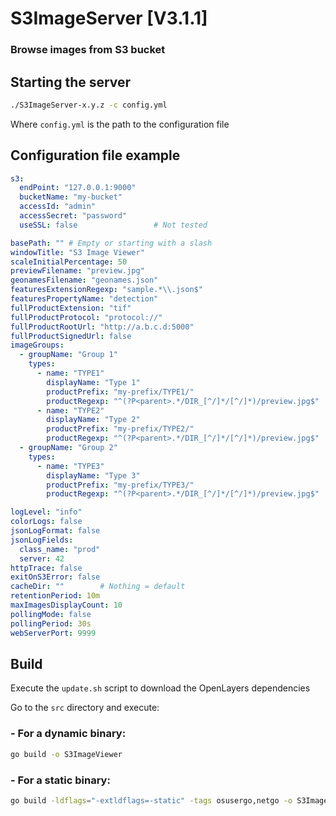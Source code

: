 # S3ImageServer [V3.1.1]

### Browse images from S3 bucket

## Starting the server

```bash
./S3ImageServer-x.y.z -c config.yml
```

Where `config.yml` is the path to the configuration file

## Configuration file example

```yaml
s3:
  endPoint: "127.0.0.1:9000"
  bucketName: "my-bucket"
  accessId: "admin"
  accessSecret: "password"
  useSSL: false                 # Not tested

basePath: "" # Empty or starting with a slash
windowTitle: "S3 Image Viewer"
scaleInitialPercentage: 50
previewFilename: "preview.jpg"
geonamesFilename: "geonames.json"
featuresExtensionRegexp: "sample.*\\.json$"
featuresPropertyName: "detection"
fullProductExtension: "tif"
fullProductProtocol: "protocol://"
fullProductRootUrl: "http://a.b.c.d:5000"
fullProductSignedUrl: false
imageGroups:
  - groupName: "Group 1"
    types:
      - name: "TYPE1"
        displayName: "Type 1"
        productPrefix: "my-prefix/TYPE1/"
        productRegexp: "^(?P<parent>.*/DIR_[^/]*/[^/]*)/preview.jpg$"
      - name: "TYPE2"
        displayName: "Type 2"
        productPrefix: "my-prefix/TYPE2/"
        productRegexp: "^(?P<parent>.*/DIR_[^/]*/[^/]*)/preview.jpg$"
  - groupName: "Group 2"
    types:
      - name: "TYPE3"
        displayName: "Type 3"
        productPrefix: "my-prefix/TYPE3/"
        productRegexp: "^(?P<parent>.*/DIR_[^/]*/[^/]*)/preview.jpg$"

logLevel: "info"
colorLogs: false
jsonLogFormat: false
jsonLogFields:
  class_name: "prod"
  server: 42
httpTrace: false
exitOnS3Error: false
cacheDir: ""        # Nothing = default
retentionPeriod: 10m
maxImagesDisplayCount: 10
pollingMode: false
pollingPeriod: 30s
webServerPort: 9999
```

## Build

Execute the `update.sh` script to download the OpenLayers dependencies

Go to the `src` directory and execute:

### - For a dynamic binary:

```bash
go build -o S3ImageViewer
```

### - For a static binary:

```bash
go build -ldflags="-extldflags=-static" -tags osusergo,netgo -o S3ImageViewer
```
